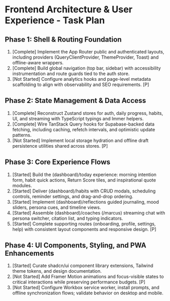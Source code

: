 # Frontend Architecture & User Experience - Task Plan

## Phase 1: Shell & Routing Foundation
1. [Complete] Implement the App Router public and authenticated layouts, including providers (QueryClientProvider, ThemeProvider, Toast) and offline-aware wrappers.
2. [Complete] Build global navigation (top bar, sidebar) with accessibility instrumentation and route guards tied to the auth store.
3. [Not Started] Configure analytics hooks and page-level metadata scaffolding to align with observability and SEO requirements. [P]

## Phase 2: State Management & Data Access
1. [Complete] Reconstruct Zustand stores for auth, daily progress, habits, UI, and streaming with TypeScript typings and Immer helpers.
2. [Complete] Wire TanStack Query hooks for Supabase-backed data fetching, including caching, refetch intervals, and optimistic update patterns.
3. [Not Started] Implement local storage hydration and offline draft persistence utilities shared across stores. [P]

## Phase 3: Core Experience Flows
1. [Started] Build the (dashboard)/today experience: morning intention form, habit quick actions, Return Score tiles, and inspirational quote modules.
2. [Started] Deliver (dashboard)/habits with CRUD modals, scheduling controls, reminder settings, and drag-and-drop ordering.
3. [Started] Implement (dashboard)/reflections guided journaling, mood sliders, persona cues, and timeline views.
4. [Started] Assemble (dashboard)/coaches (/marcus) streaming chat with persona switcher, citation list, and typing indicators.
5. [Started] Complete supporting routes (onboarding, profile, settings, help) with consistent layout components and responsive design. [P]

## Phase 4: UI Components, Styling, and PWA Enhancements
1. [Started] Curate shadcn/ui component library extensions, Tailwind theme tokens, and design documentation.
2. [Not Started] Add Framer Motion animations and focus-visible states to critical interactions while preserving performance budgets. [P]
3. [Not Started] Configure Workbox service worker, install prompts, and offline synchronization flows; validate behavior on desktop and mobile.
